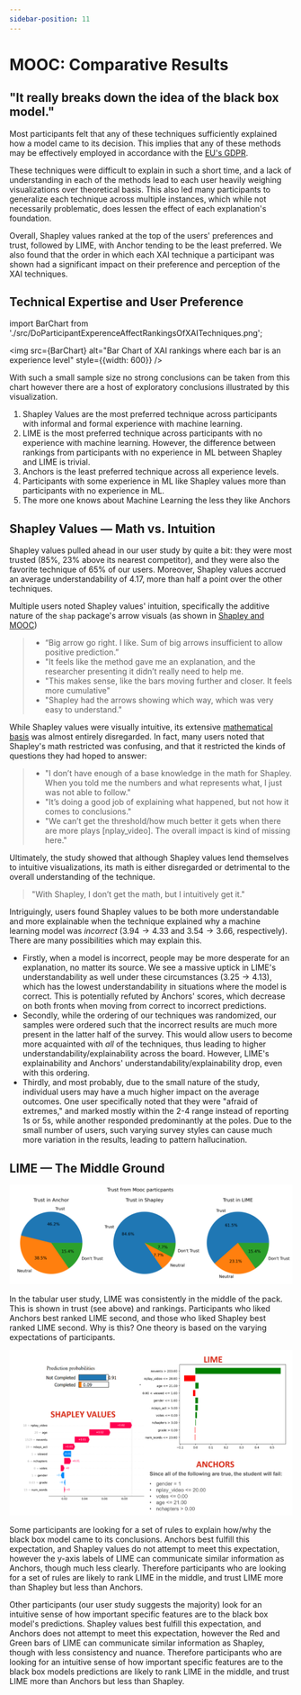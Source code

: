 ```yaml
---
sidebar-position: 11
---
```



# MOOC: Comparative Results

## "It really breaks down the idea of the black box model."
Most participants felt that any of these techniques sufficiently explained how a model came to its decision. This implies that any of these methods may be effectively employed in accordance with the [EU's GDPR](../Shapley%20Values//The%20EU's%20right%20to%20explainability.md).

These techniques were difficult to explain in such a short time, and a lack of understanding in each of the methods lead to each user heavily weighing visualizations over theoretical basis. This also led many participants to generalize each technique across multiple instances, which while not necessarily problematic, does lessen the effect of each explanation's foundation.

Overall, Shapley values ranked at the top of the users' preferences and trust, followed by LIME, with Anchor tending to be the least preferred.  We also found that the order in which each XAI technique a participant was shown had a significant impact on their preference and perception of the XAI techniques.

## Technical Expertise and User Preference
import BarChart from './src/DoParticipantExperenceAffectRankingsOfXAITechniques.png';

<img src={BarChart} alt="Bar Chart of XAI rankings where each bar is an experience level" style={{width: 600}} />

With such a small sample size no strong conclusions can be taken from this chart however there are a host of exploratory conclusions illustrated by this visualization.

1. Shapley Values are the most preferred technique across participants with informal and formal experience with machine learning.
2. LIME is the most preferred technique across participants with no experience with machine learning. However, the difference between rankings from participants with no experience in ML between Shapley and LIME is trivial.
3. Anchors is the least preferred technique across all experience levels.
4. Participants with some experience in ML like Shapley values more than participants with no experience in ML.
5. The more one knows about Machine Learning the less they like Anchors


## Shapley Values — Math vs. Intuition
Shapley values pulled ahead in our user study by quite a bit: they were most trusted (85\%, 23\% above its nearest competitor), and they were also the favorite technique of 65\% of our users. Moreover, Shapley values accrued an average understandability of 4.17, more than half a point over the other techniques.

Multiple users noted Shapley values' intuition, specifically the additive nature of the ```shap``` package's arrow visuals (as shown in [Shapley and MOOC](../Shapley%20Values/Shapley%20and%20MOOC.md))
> - “Big arrow go right. I like. Sum of big arrows insufficient to allow positive prediction.”
> - "It feels like the method gave me an explanation, and the researcher presenting it didn’t really need to help me.
> - "This makes sense, like the bars moving further and closer. It feels more cumulative"
> - "Shapley had the arrows showing which way, which was very easy to understand."


While Shapley values were visually intuitive, its extensive [mathematical basis](../Shapley%20Values/Shapley's%20Math.md) was almost entirely disregarded. In fact, many users noted that Shapley's math restricted was confusing, and that it restricted the kinds of questions they had hoped to answer:
> - "I don’t have enough of a base knowledge in the math for Shapley. When you told me the numbers and what represents what, I just was not able to follow."
> - "It’s doing a good job of explaining what happened, but not how it comes to conclusions."
> - "We can’t get the threshold/how much better it gets when there are more plays [nplay_video]. The overall impact is kind of missing here."


Ultimately, the study showed that although Shapley values lend themselves to intuitive visualizations, its math is either disregarded or detrimental to the overall understanding of the technique.
> "With Shapley, I don’t get the math, but I intuitively get it."

Intriguingly, users found Shapley values to be both more understandable and more explainable when the technique explained why a machine learning model was *incorrect* ($3.94\rightarrow4.33$ and $3.54\rightarrow3.66$, respectively). There are many possibilities which may explain this.
-  Firstly, when a model is incorrect, people may be more desperate for an explanation, no matter its source. We see a massive uptick in LIME's understandability as well under these circumstances ($3.25\rightarrow4.13$), which has the lowest understandability in situations where the model is correct. This is potentially refuted by Anchors' scores, which decrease on both fronts when moving from correct to incorrect predictions.
- Secondly, while the ordering of our techniques was randomized, our samples were ordered such that the incorrect results are much more present in the latter half of the survey. This would allow users to become more acquainted with *all* of the techniques, thus leading to higher understandability/explainability across the board. However, LIME's explainability and Anchors' understandability/explainability drop, even with this ordering.
- Thirdly, and most probably, due to the small nature of the study, individual users may have a much higher impact on the average outcomes. One user specifically noted that they were "afraid of extremes," and marked mostly within the 2-4 range instead of reporting 1s or 5s, while another responded predominantly at the poles. Due to the small number of users, such varying survey styles can cause much more variation in the results, leading to pattern hallucination.

## LIME — The Middle Ground


![MOOC Trust Pie Charts](./src/trust.png)


In the tabular user study, LIME was consistently in the middle of the pack. This is shown in trust (see above) and rankings. Participants who liked Anchors best ranked LIME second, and those who liked Shapley best ranked LIME second. Why is this? One theory is based on the varying expectations of participants.


![Three XAI Visualizations](./src/three_explanations.png)




Some participants are looking for a set of rules to explain how/why the black box model came to its conclusions. Anchors best fulfill this expectation, and Shapley values do not attempt to meet this expectation, however the y-axis labels of LIME can communicate similar information as Anchors, though much less clearly. Therefore participants who are looking for a set of rules are likely to rank LIME in the middle, and trust LIME more than Shapley but less than Anchors.


Other participants (our user study suggests the majority) look for an intuitive sense of how important specific features are to the black box model's predictions. Shapley values best fulfill this expectation, and Anchors does not attempt to meet this expectation, however the Red and Green bars of LIME can communicate similar information as Shapley, though with less consistency and nuance. Therefore participants who are looking for an intuitive sense of how important specific features are to the black box models predictions are likely to rank LIME in the middle, and trust LIME more than Anchors but less than Shapley.
